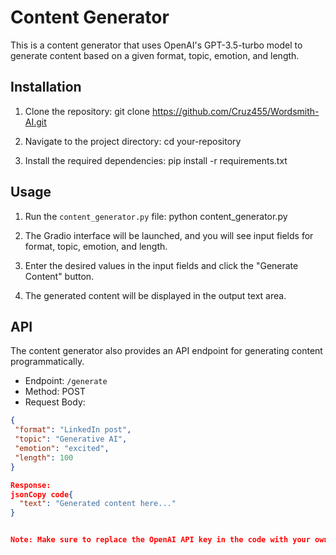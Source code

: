 # Content Generator

This is a content generator that uses OpenAI's GPT-3.5-turbo model to generate content based on a given format, topic, emotion, and length.

## Installation

1. Clone the repository:
git clone https://github.com/Cruz455/Wordsmith-AI.git

2. Navigate to the project directory:
cd your-repository

3. Install the required dependencies:
pip install -r requirements.txt

## Usage

1. Run the `content_generator.py` file:
python content_generator.py

2. The Gradio interface will be launched, and you will see input fields for format, topic, emotion, and length.

3. Enter the desired values in the input fields and click the "Generate Content" button.

4. The generated content will be displayed in the output text area.

## API

The content generator also provides an API endpoint for generating content programmatically.

- Endpoint: `/generate`
- Method: POST
- Request Body:
```json
{
 "format": "LinkedIn post",
 "topic": "Generative AI",
 "emotion": "excited",
 "length": 100
}

Response:
jsonCopy code{
  "text": "Generated content here..."
}


Note: Make sure to replace the OpenAI API key in the code with your own valid API key.
